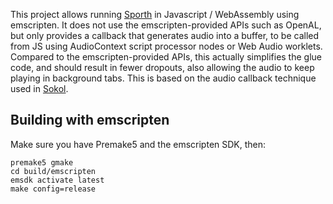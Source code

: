 This project allows running [Sporth](https://paulbatchelor.github.io/proj/sporth.html) in Javascript / WebAssembly using emscripten. It does not use the emscripten-provided APIs such as OpenAL, but only provides a callback that generates audio into a buffer, to be called from JS using AudioContext script processor nodes or Web Audio worklets. Compared to the emscripten-provided APIs, this actually simplifies the glue code, and should result in fewer dropouts, also allowing the audio to keep playing in background tabs. This is based on the audio callback technique used in [Sokol](https://github.com/floooh/sokol).

## Building with emscripten
Make sure you have Premake5 and the emscripten SDK, then:

	premake5 gmake
	cd build/emscripten
	emsdk activate latest
	make config=release


